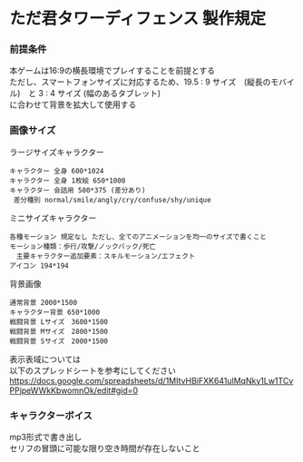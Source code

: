 # ただ君タワーディフェンス 製作規定　

### 前提条件 
本ゲームは16:9の横長環境でプレイすることを前提とする<br>
ただし、スマートフォンサイズに対応するため、19.5 : 9 サイズ　(縦長のモバイル)　と 3 : 4 サイズ (幅のあるタブレット)<br>
に合わせて背景を拡大して使用する<br>

### 画像サイズ

ラージサイズキャラクター 
```
キャラクター 全身 600*1024 
キャラクター 全身 1枚絵 650*1000 
キャラクター 会話用 500*375 (差分あり) 
 差分種別 normal/smile/angly/cry/confuse/shy/unique 
```

ミニサイズキャラクター 
```
各種モーション 規定なし ただし、全てのアニメーションを均一のサイズで書くこと 
モーション種類：歩行/攻撃/ノックバック/死亡 
　主要キャラクター追加要素：スキルモーション/エフェクト 
アイコン 194*194 
```

背景画像 
```
通常背景 2000*1500 
キャラクター背景 650*1000
戦闘背景 Lサイズ　3600*1500 
戦闘背景 Mサイズ　2800*1500 
戦闘背景 Sサイズ　2000*1500 
```
表示表域については <br>
以下のスプレッドシートを参考にしてください <br>
https://docs.google.com/spreadsheets/d/1MItvHBiFXK641ulMqNky1Lw1TCvPPjpeWWkKbwomnOk/edit#gid=0

### キャラクターボイス
mp3形式で書き出し <br>
セリフの冒頭に可能な限り空き時間が存在しないこと
